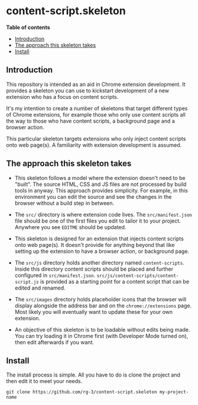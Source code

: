 # content-script.skeleton

**Table of contents**

* <a href='#introduction'>Introduction</a>
* <a href='#approach'>The approach this skeleton takes</a>
* <a href='#install'>Install</a>

## <a id='introduction'>Introduction</a>

This repository is intended as an aid in Chrome extension development.
It provides a skeleton you can use to kickstart development of a new
extension who has a focus on content scripts.

It's my intention to create a number of skeletons that target different types
of Chrome extensions, for example those who only use content scripts all the way
to those who have content scripts, a background page and a browser action.

This particular skeleton targets extensions who only inject content scripts
onto web page(s). A familiarity with extension development is assumed.

## <a id='approach'>The approach this skeleton takes</a>

* This skeleton follows a model where the extension doesn't need to be "built".
  The source HTML, CSS and JS files are not processed by build tools in anyway.
  This approach provides simplicity. For example, in this environment you can
  edit the source and see the changes in the browser without a build step in
  between.

* The `src/` directory is where extension code lives. The `src/manifest.json`
  file should be one of the first files you edit to tailor it to your project.
  Anywhere you see `EDITME` should be updated.

* This skeleton is designed for an extension that injects content scripts
  onto web page(s). It doesn't provide for anything beyond that like setting
  up the extension to have a browser action, or background page.

* The `src/js` directory holds another directory named `content-scripts`. Inside
  this directory content scripts should be placed and further configured in
  `src/manifest.json`. `src/js/content-scripts/content-script.js` is
  provided as a starting point for a content script that can be edited and
  renamed.

* The `src/images` directory holds placeholder icons that the browser will
  display alongside the address bar and on the `chrome://extensions` page.
  Most likely you will eventually want to update these for your own extension.

* An objective of this skeleton is to be loadable without edits
  being made. You can try loading it in Chrome first (with Developer Mode turned on),
  then edit afterwards if you want.

## <a id='install'> Install </a>

The install process is simple. All you have to do is clone the project and
then edit it to meet your needs.

    git clone https://github.com/rg-3/content-script.skeleton my-project-name

